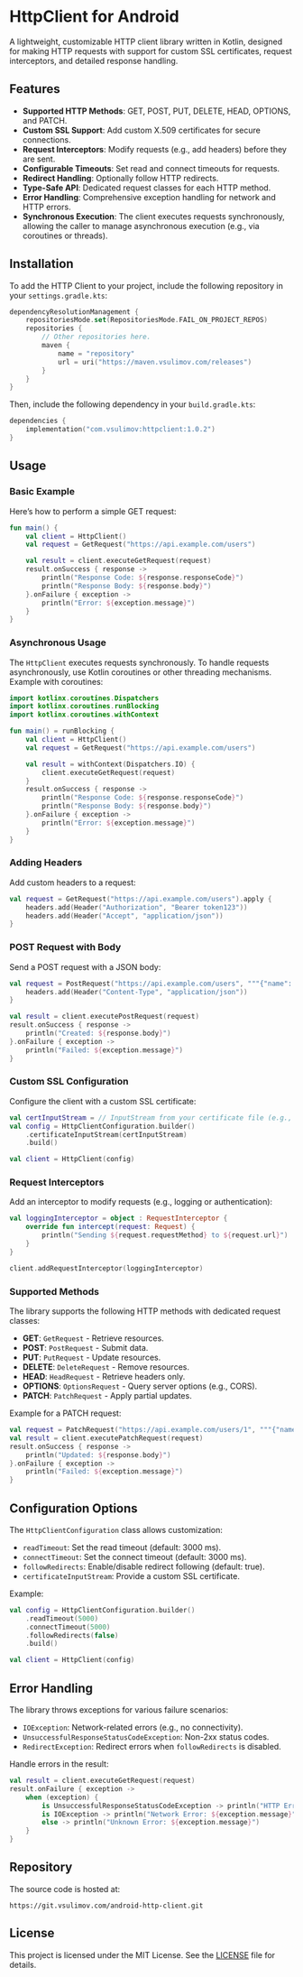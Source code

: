 # HttpClient for Android

A lightweight, customizable HTTP client library written in Kotlin, designed for making HTTP requests with support for
custom SSL certificates, request interceptors, and detailed response handling.

## Features

- **Supported HTTP Methods**: GET, POST, PUT, DELETE, HEAD, OPTIONS, and PATCH.
- **Custom SSL Support**: Add custom X.509 certificates for secure connections.
- **Request Interceptors**: Modify requests (e.g., add headers) before they are sent.
- **Configurable Timeouts**: Set read and connect timeouts for requests.
- **Redirect Handling**: Optionally follow HTTP redirects.
- **Type-Safe API**: Dedicated request classes for each HTTP method.
- **Error Handling**: Comprehensive exception handling for network and HTTP errors.
- **Synchronous Execution**: The client executes requests synchronously, allowing the caller to manage asynchronous execution (e.g., via coroutines or threads).

## Installation

To add the HTTP Client to your project, include the following repository in your `settings.gradle.kts`:

```kotlin
dependencyResolutionManagement {
    repositoriesMode.set(RepositoriesMode.FAIL_ON_PROJECT_REPOS)
    repositories {
        // Other repositories here.
        maven {
            name = "repository"
            url = uri("https://maven.vsulimov.com/releases")
        }
    }
}
```

Then, include the following dependency in your `build.gradle.kts`:

```kotlin
dependencies {
    implementation("com.vsulimov:httpclient:1.0.2")
}
```

## Usage

### Basic Example

Here’s how to perform a simple GET request:

```kotlin
fun main() {
    val client = HttpClient()
    val request = GetRequest("https://api.example.com/users")

    val result = client.executeGetRequest(request)
    result.onSuccess { response ->
        println("Response Code: ${response.responseCode}")
        println("Response Body: ${response.body}")
    }.onFailure { exception ->
        println("Error: ${exception.message}")
    }
}
```

### Asynchronous Usage

The `HttpClient` executes requests synchronously. To handle requests asynchronously, use Kotlin coroutines or other threading mechanisms. Example with coroutines:

```kotlin
import kotlinx.coroutines.Dispatchers
import kotlinx.coroutines.runBlocking
import kotlinx.coroutines.withContext

fun main() = runBlocking {
    val client = HttpClient()
    val request = GetRequest("https://api.example.com/users")

    val result = withContext(Dispatchers.IO) {
        client.executeGetRequest(request)
    }
    result.onSuccess { response ->
        println("Response Code: ${response.responseCode}")
        println("Response Body: ${response.body}")
    }.onFailure { exception ->
        println("Error: ${exception.message}")
    }
}
```

### Adding Headers

Add custom headers to a request:

```kotlin
val request = GetRequest("https://api.example.com/users").apply {
    headers.add(Header("Authorization", "Bearer token123"))
    headers.add(Header("Accept", "application/json"))
}
```

### POST Request with Body

Send a POST request with a JSON body:

```kotlin
val request = PostRequest("https://api.example.com/users", """{"name": "John Doe"}""").apply {
    headers.add(Header("Content-Type", "application/json"))
}

val result = client.executePostRequest(request)
result.onSuccess { response ->
    println("Created: ${response.body}")
}.onFailure { exception ->
    println("Failed: ${exception.message}")
}
```

### Custom SSL Configuration

Configure the client with a custom SSL certificate:

```kotlin
val certInputStream = // InputStream from your certificate file (e.g., .crt or .pem)
val config = HttpClientConfiguration.builder()
    .certificateInputStream(certInputStream)
    .build()

val client = HttpClient(config)
```

### Request Interceptors

Add an interceptor to modify requests (e.g., logging or authentication):

```kotlin
val loggingInterceptor = object : RequestInterceptor {
    override fun intercept(request: Request) {
        println("Sending ${request.requestMethod} to ${request.url}")
    }
}

client.addRequestInterceptor(loggingInterceptor)
```

### Supported Methods

The library supports the following HTTP methods with dedicated request classes:

- **GET**: `GetRequest` - Retrieve resources.
- **POST**: `PostRequest` - Submit data.
- **PUT**: `PutRequest` - Update resources.
- **DELETE**: `DeleteRequest` - Remove resources.
- **HEAD**: `HeadRequest` - Retrieve headers only.
- **OPTIONS**: `OptionsRequest` - Query server options (e.g., CORS).
- **PATCH**: `PatchRequest` - Apply partial updates.

Example for a PATCH request:

```kotlin
val request = PatchRequest("https://api.example.com/users/1", """{"name": "Jane Doe"}""")
val result = client.executePatchRequest(request)
result.onSuccess { response ->
    println("Updated: ${response.body}")
}.onFailure { exception ->
    println("Failed: ${exception.message}")
}
```

## Configuration Options

The `HttpClientConfiguration` class allows customization:

- `readTimeout`: Set the read timeout (default: 3000 ms).
- `connectTimeout`: Set the connect timeout (default: 3000 ms).
- `followRedirects`: Enable/disable redirect following (default: true).
- `certificateInputStream`: Provide a custom SSL certificate.

Example:

```kotlin
val config = HttpClientConfiguration.builder()
    .readTimeout(5000)
    .connectTimeout(5000)
    .followRedirects(false)
    .build()

val client = HttpClient(config)
```

## Error Handling

The library throws exceptions for various failure scenarios:

- `IOException`: Network-related errors (e.g., no connectivity).
- `UnsuccessfulResponseStatusCodeException`: Non-2xx status codes.
- `RedirectException`: Redirect errors when `followRedirects` is disabled.

Handle errors in the result:

```kotlin
val result = client.executeGetRequest(request)
result.onFailure { exception ->
    when (exception) {
        is UnsuccessfulResponseStatusCodeException -> println("HTTP Error: ${exception.responseCode}")
        is IOException -> println("Network Error: ${exception.message}")
        else -> println("Unknown Error: ${exception.message}")
    }
}
```

## Repository

The source code is hosted at:

```
https://git.vsulimov.com/android-http-client.git
```

## License

This project is licensed under the MIT License. See the [LICENSE](LICENSE) file for details.
